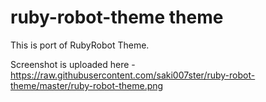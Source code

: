 # ruby-robot-theme theme

This is port of RubyRobot Theme.

Screenshot is uploaded here - https://raw.githubusercontent.com/saki007ster/ruby-robot-theme/master/ruby-robot-theme.png
